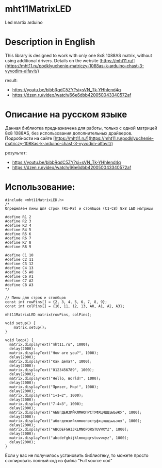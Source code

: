 # mht11MatrixLED
Led martix arduino

# Description in English
This library is designed to work with only one 8x8 1088AS matrix, without using additional drivers.
Details on the website [https://mht11.ru/](https://mht11.ru/podklyuchenie-matriczy-1088as-k-arduino-chast-3-vyvodim-alfavit/)

result:
- https://youtu.be/bibbRqdC5ZY?si=sVN_Tk-YHhIend4q
- https://dzen.ru/video/watch/66e6dbb420050043340572af

# Описание на русском языке
Данная библиотка предназначена для работы, только с одной матрицей 8x8 1088AS, без использования дополнительных драйверов.
Подробности на сайте [https://mht11.ru/](https://mht11.ru/podklyuchenie-matriczy-1088as-k-arduino-chast-3-vyvodim-alfavit/)

результат:
- https://youtu.be/bibbRqdC5ZY?si=sVN_Tk-YHhIend4q
- https://dzen.ru/video/watch/66e6dbb420050043340572af

# Использование:

```
#include <mht11MatrixLED.h>
/*
Определяем пины для строк (R1-R8) и столбцов (C1-C8) 8x8 LED матрицы

#define R1 2
#define R2 3
#define R3 4
#define R4 5
#define R5 6
#define R6 7
#define R7 8
#define R8 9

#define C1 10
#define C2 11
#define C3 12
#define C4 13
#define C5 A0
#define C6 A1
#define C7 A2
#define C8 A3
*/

// Пины для строк и столбцов
const int rowPins[] = {2, 3, 4, 5, 6, 7, 8, 9};
const int colPins[] = {10, 11, 12, 13, A0, A1, A2, A3};

mht11MatrixLED matrix(rowPins, colPins);

void setup() {
    matrix.setup();
}

void loop() {
  matrix.displayText("mht11.ru", 1000);
  delay(2000);
  matrix.displayText("How are you?", 1000);
  delay(2000);
  matrix.displayText("Как дела?", 1000);
  delay(2000);
  matrix.displayText("0123456789", 1000);
  delay(2000);
  matrix.displayText("Hello, World!", 1000);
  delay(2000);
  matrix.displayText("Привет, Мир!", 1000);
  delay(2000);
  matrix.displayText("1+1=2", 1000);
  delay(2000);
  matrix.displayText("7-4=3", 1000);   
  delay(2000);
  matrix.displayText("АБВГДЕЖЗИЙКЛМНОПРСТУФХЦЧШЩЪЫЬЭЮЯ", 1000);
  delay(2000);
  matrix.displayText("абвгдежзийклмнопрстуфхцчшщъыьэюя", 1000);
  delay(2000);
  matrix.displayText("ABCDEFGHIJKLMNOPQRSTUVWXYZ", 1000);
  delay(2000);
  matrix.displayText("abcdefghijklmnopqrstuvwxyz", 1000);
  delay(2000);
}
```
Если у вас не получилось установить библиотеку, то можете просто скопировать полный код из файла "Full source cod"
